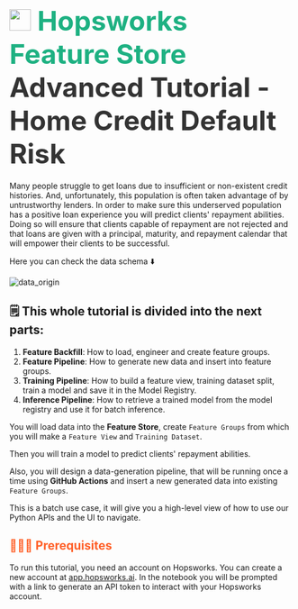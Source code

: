# <span style="font-width:bold; font-size: 3rem; color:#1EB182;"><img src="../../images/icon102.png" width="38px"></img> **Hopsworks Feature Store** </span><span style="font-width:bold; font-size: 3rem; color:#333;">Advanced Tutorial - Home Credit Default Risk</span>

Many people struggle to get loans due to insufficient or non-existent credit histories. And, unfortunately, this population is often taken advantage of by untrustworthy lenders.
In order to make sure this underserved population has a positive loan experience you will predict clients' repayment abilities.
Doing so will ensure that clients capable of repayment are not rejected and that loans are given with a principal, maturity, and repayment calendar that will empower their clients to be successful.

Here you can check the data schema ⬇️

![data_origin](../../images/data_origin.png)

## **🗒️ This whole tutorial is divided into the next parts:**
1. **Feature Backfill**: How to load, engineer and create feature groups.
2. **Feature Pipeline**: How to generate new data and insert into feature groups.
3. **Training Pipeline**: How to build a feature view, training dataset split, train a model and save it in the Model Registry.
4. **Inference Pipeline**: How to retrieve a trained model from the model registry and use it for batch inference.


You will load data into the **Feature Store**, create `Feature Groups` from which you will make a `Feature View` and `Training Dataset`.

Then you will train a model to predict clients' repayment abilities.

Also, you will design a data-generation pipeline, that will be running once a time using **GitHub Actions** and insert a new generated data into existing `Feature Groups`.

This is a batch use case, it will give you a high-level view of how to use our Python APIs and the UI to navigate.

## <span style="color:#ff5f27;">👮🏻‍♂️ Prerequisites</span>

To run this tutorial, you need an account on Hopsworks. You can create a new account at  [app.hopsworks.ai](https://app.hopsworks.ai).
In the notebook you will be prompted with a link to generate an API token to interact with your Hopsworks account.
